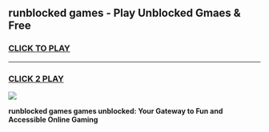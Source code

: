 
## runblocked games - Play Unblocked Gmaes & Free
<h3>
<a href="https://news.freeplayer.one?title=runblocked_games&ref=23F">CLICK TO PLAY</a></h3>
<hr>

<h3>
<a href="https://news.freeplayer.one?title=runblocked_games&ref=23F">CLICK 2 PLAY</a>
  
</h3>

<a href="https://news.freeplayer.one?title=runblocked_games&ref=23F/"><img src="https://clearcache.store/games.png"></a>


**runblocked games games unblocked: Your Gateway to Fun and Accessible Online Gaming**
